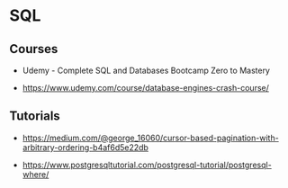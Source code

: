 # SQL

## Courses

- Udemy - Complete SQL and Databases Bootcamp Zero to Mastery

- <https://www.udemy.com/course/database-engines-crash-course/>

## Tutorials

- <https://medium.com/@george_16060/cursor-based-pagination-with-arbitrary-ordering-b4af6d5e22db>

- <https://www.postgresqltutorial.com/postgresql-tutorial/postgresql-where/>
